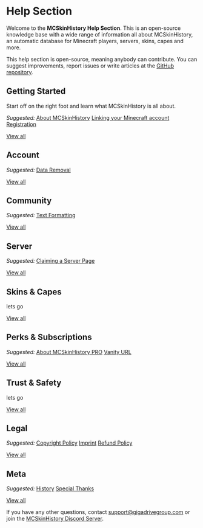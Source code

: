 # Help Section

Welcome to the **MCSkinHistory Help Section**. This is an open-source knowledge base with a wide range of information all about MCSkinHistory, an automatic database for Minecraft players, servers, skins, capes and more.

This help section is open-source, meaning anybody can contribute. You can suggest improvements, report issues or write articles at the [GitHub repository](https://github.com/Gigadrive/mcskinhistory-wiki).

<contentblock-grid>

<contentblock>

<h2>Getting Started</h2>

<p>
Start off on the right foot and learn what MCSkinHistory is all about.
</p>

<p class="link-list">
<em>Suggested:</em>
<a href="/help/getting-started/about">About MCSkinHistory</a>
<a href="/help/getting-started/linking-your-minecraft-account">Linking your Minecraft account</a>
<a href="/help/getting-started/registration">Registration</a>
</p>

<a href="/help/getting-started" class="view-all-button">View all</a>

</contentblock>

<contentblock small>

<h2>Account</h2>

<p class="link-list">
<em>Suggested:</em>
<a href="/help/account/data-removal">Data Removal</a>
</p>

<a href="/help/account" class="view-all-button">View all</a>

</contentblock>

<contentblock small>

<h2>Community</h2>

<p class="link-list">
<em>Suggested:</em>
<a href="/help/community/text-formatting">Text Formatting</a>
</p>

<a href="/help/community" class="view-all-button">View all</a>

</contentblock>

<contentblock small>

<h2>Server</h2>

<p class="link-list">
<em>Suggested:</em>
<a href="/help/server/claiming-a-server-page">Claiming a Server Page</a>
</p>

<a href="/help/server" class="view-all-button">View all</a>

</contentblock>

<contentblock small>

<h2>Skins & Capes</h2>

<p>lets go</p>

<a href="/help/skins-and-capes" class="view-all-button">View all</a>

</contentblock>

<contentblock small>

<h2>Perks & Subscriptions</h2>

<p class="link-list">
<em>Suggested:</em>
<a href="/help/perks-and-subscriptions/about-mcskinhistory-pro">About MCSkinHistory PRO</a>
<a href="/help/perks-and-subscriptions/vanity-url">Vanity URL</a>
</p>

<a href="/help/perks-and-subscriptions" class="view-all-button">View all</a>

</contentblock>

<contentblock small>

<h2>Trust & Safety</h2>

<p>lets go</p>

<a href="/help/trust-and-safety" class="view-all-button">View all</a>

</contentblock>

<contentblock small>

<h2>Legal</h2>

<p class="link-list">
<em>Suggested:</em>
<a href="/help/legal/copyright-policy">Copyright Policy</a>
<a href="/help/legal/imprint">Imprint</a>
<a href="/help/legal/refund-policy">Refund Policy</a>
</p>

<a href="/help/legal" class="view-all-button">View all</a>

</contentblock>

<contentblock small>

<h2>Meta</h2>

<p class="link-list">
<em>Suggested:</em>
<a href="/help/meta/history">History</a>
<a href="/help/meta/special-thanks">Special Thanks</a>
</p>

<a href="/help/meta" class="view-all-button">View all</a>

</contentblock>

</contentblock-grid>

If you have any other questions, contact [support@gigadrivegroup.com](mailto:support@gigadrivegroup.com) or join the [MCSkinHistory Discord Server](/discord).